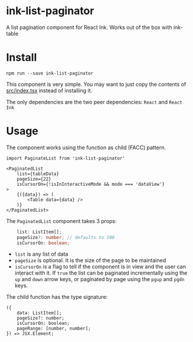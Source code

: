 # ink-list-paginator

A list pagination component for React Ink. Works out of the box with ink-table

# Install

```shell
npm run --save ink-list-paginator
```


This component is very simple. You may want to just copy the contents of [src/index.tsx](./src/index.tsx) instead of installing it. 

The only dependencies are the two peer dependencies: `React` and `React Ink`

# Usage

The component works using the function as child (FACC) pattern.

```tsx
import PaginateList from 'ink-list-paginator'

<PaginatedList
    list={tableData}
    pageSize={22}
    isCursorOn={!isInInteractiveMode && mode === 'dataView'}
>
    {({data}) => (
        <Table data={data} />
    )}
</PaginatedList>

```


The `PaginatedList` component takes 3 props:

```ts
    list: ListItem[];
    pageSize?: number; // defaults to 100
    isCursorOn: boolean;
```

- `list` is any list of data
- `pageSize` is optional. It is the size of the page to be maintained
- `isCursorOn` is a flag to tell if the component is in view and the user can interact with it. If `true` the list can be paginated incrementally using the `up` and `down` arrow keys, or paginated by page using the `pgup` and `pgdn` keys.



The child function has the type signature:

```
({
    data: ListItem[];
    pageSize?: number;
    isCursorOn: boolean;
    pageRange: [number, number];
}) => JSX.Element;
```